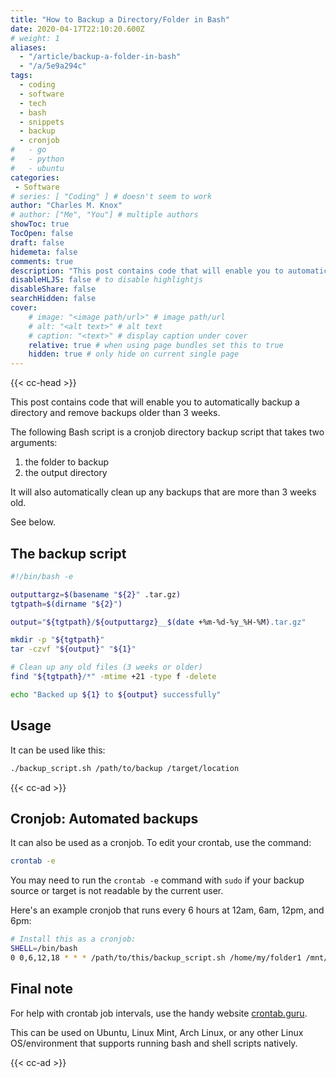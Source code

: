 ```yaml
---
title: "How to Backup a Directory/Folder in Bash"
date: 2020-04-17T22:10:20.600Z
# weight: 1
aliases:
  - "/article/backup-a-folder-in-bash"
  - "/a/5e9a294c"
tags:
  - coding
  - software
  - tech
  - bash
  - snippets
  - backup
  - cronjob
#   - go
#   - python
#   - ubuntu
categories:
 - Software
# series: [ "Coding" ] # doesn't seem to work
author: "Charles M. Knox"
# author: ["Me", "You"] # multiple authors
showToc: true
TocOpen: false
draft: false
hidemeta: false
comments: true
description: "This post contains code that will enable you to automatically backup a directory and remove backups older than 3 weeks."
disableHLJS: false # to disable highlightjs
disableShare: false
searchHidden: false
cover:
    # image: "<image path/url>" # image path/url
    # alt: "<alt text>" # alt text
    # caption: "<text>" # display caption under cover
    relative: true # when using page bundles set this to true
    hidden: true # only hide on current single page
---
```


{{< cc-head >}}

This post contains code that will enable you to automatically backup a directory and remove backups older than 3 weeks.

The following Bash script is a cronjob directory backup script that takes two arguments:

1. the folder to backup
2. the output directory

It will also automatically clean up any backups that are more than 3 weeks old.

See below.

## The backup script

```bash
#!/bin/bash -e

outputtargz=$(basename "${2}" .tar.gz)
tgtpath=$(dirname "${2}")

output="${tgtpath}/${outputtargz}__$(date +%m-%d-%y_%H-%M).tar.gz"

mkdir -p "${tgtpath}"
tar -czvf "${output}" "${1}"

# Clean up any old files (3 weeks or older)
find "${tgtpath}/*" -mtime +21 -type f -delete

echo "Backed up ${1} to ${output} successfully"
```

## Usage

It can be used like this:

```bash
./backup_script.sh /path/to/backup /target/location
```

{{< cc-ad >}}

## Cronjob: Automated backups

It can also be used as a cronjob. To edit your crontab, use the command:

```bash
crontab -e
```

You may need to run the `crontab -e` command with `sudo` if your backup source or target is not readable by the current user.

Here's an example cronjob that runs every 6 hours at 12am, 6am, 12pm, and 6pm:

```bash
# Install this as a cronjob:
SHELL=/bin/bash
0 0,6,12,18 * * * /path/to/this/backup_script.sh /home/my/folder1 /mnt/backups/folder1.tar.gz
```

## Final note

For help with crontab job intervals, use the handy website [crontab.guru](https://crontab.guru).

This can be used on Ubuntu, Linux Mint, Arch Linux, or any other Linux OS/environment that supports running bash and shell scripts natively.

{{< cc-ad >}}
